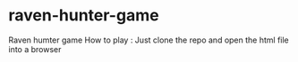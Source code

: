 # raven-hunter-game
Raven humter game
How to play : Just clone the repo and open the html file into a browser
